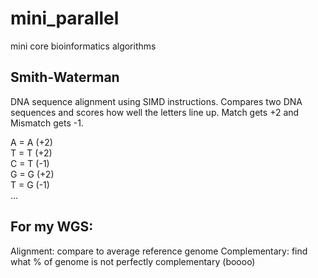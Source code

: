 # mini_parallel
mini core bioinformatics algorithms 

## Smith-Waterman
DNA sequence alignment using SIMD instructions. Compares two DNA sequences and scores how well the letters line up. Match gets +2 and Mismatch gets -1.

A = A (+2)  
T = T (+2)  
C = T (-1)  
G = G (+2)  
T = G (-1)  
...

## For my WGS:
Alignment: compare to average reference genome
Complementary: find what % of genome is not perfectly complementary (boooo)